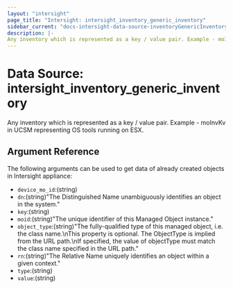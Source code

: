 ```yaml
---
layout: "intersight"
page_title: "Intersight: intersight_inventory_generic_inventory"
sidebar_current: "docs-intersight-data-source-inventoryGenericInventory"
description: |-
Any inventory which is represented as a key / value pair. Example - moInvKv in UCSM representing OS tools running on ESX.
---
```


# Data Source: intersight_inventory_generic_inventory
Any inventory which is represented as a key / value pair. Example - moInvKv in UCSM representing OS tools running on ESX.
## Argument Reference
The following arguments can be used to get data of already created objects in Intersight appliance:
* `device_mo_id`:(string)
* `dn`:(string)"The Distinguished Name unambiguously identifies an object in the system."
* `key`:(string)
* `moid`:(string)"The unique identifier of this Managed Object instance."
* `object_type`:(string)"The fully-qualified type of this managed object, i.e. the class name.\nThis property is optional. The ObjectType is implied from the URL path.\nIf specified, the value of objectType must match the class name specified in the URL path."
* `rn`:(string)"The Relative Name uniquely identifies an object within a given context."
* `type`:(string)
* `value`:(string)

